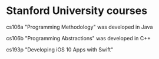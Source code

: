 # Stanford University courses

cs106a "Programming Methodology" was developed in Java

cs106b "Programming Abstractions" was developed in C++

cs193p "Developing iOS 10 Apps with Swift"
